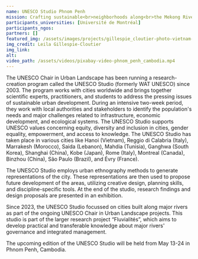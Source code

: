 ```yaml
---
name: UNESCO Studio Phnom Penh
mission: Crafting sustainable<br>neighborhoods along<br>the Mekong River
participants_universities: [Université de Montréal]
participants_ngos:
partners: []
featured_img: /assets/images/projects/gillespie_cloutier-photo-vietnam-2023.png
img_credit: Leila Gillespie-Cloutier 
img_link: 
alt:
video_path: /assets/videos/pixabay-video-phnom_penh_cambodia.mp4
---
```

The UNESCO Chair in Urban Landscape has been running a research-creation program called the UNESCO Studio (formerly WAT UNESCO) since 2003. The program works with cities worldwide and brings together scientific experts, practitioners, and students to address the pressing issues of sustainable urban development. During an intensive two-week period, they work with local authorities and stakeholders to identify the population's needs and major challenges related to infrastructure, economic development, and ecological systems. The UNESCO Studio supports UNESCO values concerning equity, diversity and inclusion in cities, gender equality, empowerment, and access to knowledge. The UNESCO Studio has taken place in various cities like Hanoi (Vietnam), Reggio di Calabria (Italy), Marrakesh (Morocco), Saida (Lebanon), Mahdia (Tunisia), Ganghwa (South Korea), Shanghai (China), Kobe (Japan), Rome (Italy), Montreal (Canada), Binzhou (China), São Paulo (Brazil), and Évry (France).

The UNESCO Studio employs urban ethnography methods to generate representations of the city. These representations are then used to propose future development of the areas, utilizing creative design, planning skills, and discipline-specific tools. At the end of the studio, research findings and design proposals are presented in an exhibition.

Since 2023, the UNESCO Studio focussed on cities built along major rivers as part of the ongoing UNESCO Chair in Urban Landscape projects. This studio is part of the larger research project “Fluvialités”, which aims to develop practical and transferable knowledge about major rivers' governance and integrated management.

The upcoming edition of the UNESCO Studio will be held from May 13-24 in Phnom Penh, Cambodia. 
